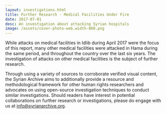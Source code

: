 ```yaml
---
layout: investigations.html
title: Further Research - Medical Facilities Under Fire
date: 2017-07-01
desc: An investigation about attacking Syrian hospitals
image: /assets/cover-photo-web.width-800.png
---
```


While attacks on medical facilities in Idlib during April 2017 were the focus of this report, many other medical facilities were attacked in Hama during the same period, and throughout the country over the last six years. The investigation of attacks on other medical facilities is the subject of further research.

Through using a variety of sources to corroborate verified visual content, the Syrian Archive aims to additionally provide a resource and methodological framework for other human rights researchers and advocates on using open-source investigation techniques to conduct similar investigations. Should readers have interest in potential collaborations on further research or investigations, please do engage with us at info@syrianarchive.org.
